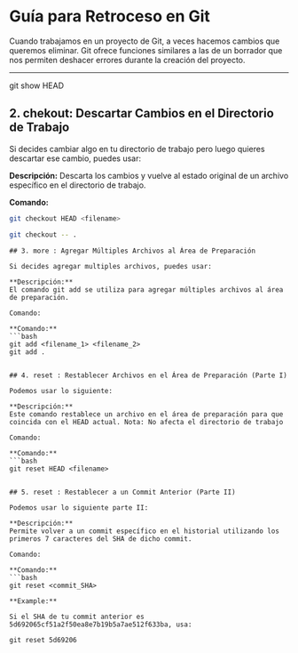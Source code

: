 # Guía para Retroceso en Git

Cuando trabajamos en un proyecto de Git, a veces hacemos cambios que queremos eliminar. Git ofrece funciones similares a las de un borrador que nos permiten deshacer errores durante la creación del proyecto.

---

git show HEAD

## 2. chekout: Descartar Cambios en el Directorio de Trabajo

Si decides cambiar algo en tu directorio de trabajo pero luego quieres descartar ese cambio, puedes usar:

**Descripción:**
Descarta los cambios y vuelve al estado original de un archivo específico en el directorio de trabajo.

**Comando:**


```bash
git checkout HEAD <filename>

git checkout -- . 

```
```
## 3. more : Agregar Múltiples Archivos al Área de Preparación

Si decides agregar multiples archivos, puedes usar:

**Descripción:**
El comando git add se utiliza para agregar múltiples archivos al área de preparación.

Comando:

**Comando:**
```bash
git add <filename_1> <filename_2>
git add .
```
```

## 4. reset : Restablecer Archivos en el Área de Preparación (Parte I)

Podemos usar lo siguiente:

**Descripción:**
Este comando restablece un archivo en el área de preparación para que coincida con el HEAD actual. Nota: No afecta el directorio de trabajo

Comando:

**Comando:**
```bash
git reset HEAD <filename>

```

```

## 5. reset : Restablecer a un Commit Anterior (Parte II)

Podemos usar lo siguiente parte II:

**Descripción:**
Permite volver a un commit específico en el historial utilizando los primeros 7 caracteres del SHA de dicho commit.

Comando:

**Comando:**
```bash
git reset <commit_SHA>

**Example:**

Si el SHA de tu commit anterior es 5d692065cf51a2f50ea8e7b19b5a7ae512f633ba, usa:

git reset 5d69206